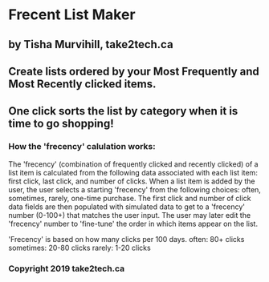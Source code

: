 # Frecent List Maker
## by Tisha Murvihill, take2tech.ca

## Create lists ordered by your Most Frequently and Most Recently clicked items.
## One click sorts the list by category when it is time to go shopping!

### How the 'frecency' calulation works:

The 'frecency' (combination of frequently clicked and recently clicked) of a list item is calculated from the following data associated with each list item: first click, last click, and number of clicks. When a list item is added by the user, the user selects a starting 'frecency' from the following choices: often, sometimes, rarely, one-time purchase. The first click and number of click data fields are then populated with simulated data to get to a 'frecency' number (0-100+) that matches the user input. The user may later edit the 'frecency' number to 'fine-tune' the order in which items appear on the list.

'Frecency' is based on how many clicks per 100 days.
often: 80+ clicks
sometimes: 20-80 clicks
rarely: 1-20 clicks

### Copyright 2019 take2tech.ca